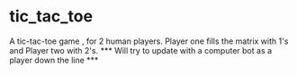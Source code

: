 # tic_tac_toe
A tic-tac-toe game , for 2 human players. Player one fills the matrix with 1's and Player two with 2's. *** Will try to update with a computer bot as a player down the line ***
